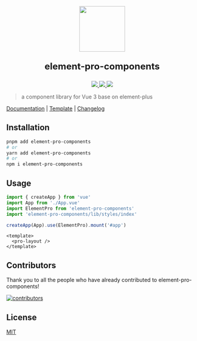 <p style="text-align: center">
  <img src="./docs/public/logo.svg" width="120px" height="120px" />
</p>
<p style="text-align: center;font-size: 24px">
  <b>element-pro-components</b>
</p>
<p style="text-align: center">
  <a href="https://github.com/tolking/element-pro-components/blob/main/LICENSE">
    <img src="https://img.shields.io/github/license/tolking/element-pro-components.svg?style=flat-square&logo=opensourceinitiative" />
  </a>
  <a href="https://npmjs.com/package/element-pro-components">
    <img src="https://img.shields.io/npm/v/element-pro-components.svg?style=flat-square&logo=npm">
  </a>
  <a href="https://npmjs.com/package/element-pro-components">
    <img src="https://img.shields.io/bundlephobia/minzip/element-pro-components?label=minzip&logo=npm&style=flat-square">
  </a>
</p>

> a component library for Vue 3 base on element-plus

[Documentation](https://tolking.github.io/element-pro-components) | [Template](https://github.com/tolking/element-admin-template) | [Changelog](./CHANGELOG.md)

## Installation

```sh
pnpm add element-pro-components
# or
yarn add element-pro-components
# or
npm i element-pro-components
```

## Usage

```js
import { createApp } from 'vue'
import App from './App.vue'
import ElementPro from 'element-pro-components'
import 'element-pro-components/lib/styles/index'

createApp(App).use(ElementPro).mount('#app')
```

```vue
<template>
  <pro-layout />
</template>
```

## Contributors

Thank you to all the people who have already contributed to element-pro-components!

[![contributors](https://contrib.rocks/image?repo=tolking/element-pro-components)](https://github.com/tolking/element-pro-components/graphs/contributors)

## License

[MIT](http://opensource.org/licenses/MIT)

